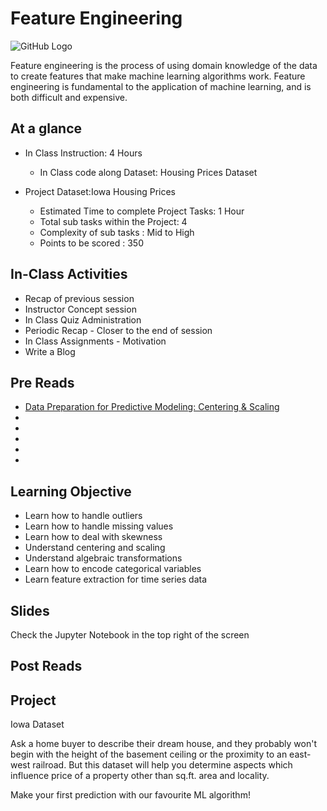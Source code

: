 # Feature Engineering
![GitHub Logo](https://s3.ap-south-1.amazonaws.com/greyatom-social/GreyAtom-logo.png)

Feature engineering is the process of using domain knowledge of the data to create features that make machine learning algorithms work. Feature engineering is fundamental to the application of machine learning, and is both difficult and expensive. 

## At a glance
* In Class Instruction: 4 Hours
  * In Class code along Dataset: Housing Prices Dataset

* Project Dataset:Iowa Housing Prices
  * Estimated Time to complete Project Tasks: 1 Hour
  * Total sub tasks within the Project: 4
  * Complexity of sub tasks : Mid to High
  * Points to be scored : 350


## In-Class Activities
* Recap of previous session
* Instructor Concept session
* In Class Quiz Administration
* Periodic Recap - Closer to the end of session
* In Class Assignments - Motivation
* Write a Blog

## Pre Reads

* [Data Preparation for Predictive Modeling: Centering & Scaling](http://shahramabyari.com/2015/12/20/data-preparation-for-predictive-modeling-centering-scaling/)
* [](http://shahramabyari.com/2015/12/21/data-preparation-for-predictive-modeling-resolving-skewness/)
* [](https://www.analyticsvidhya.com/blog/2016/07/practical-guide-data-preprocessing-python-scikit-learn/)
* [](https://stackoverflow.com/questions/25343411/is-there-a-way-to-determine-the-order-of-labels-in-scikit-learns-labelencoder)
* [](https://stackoverflow.com/questions/21057621/sklearn-labelencoder-with-never-seen-before-values)
* [](https://stackoverflow.com/questions/37292872/how-can-i-one-hot-encode-in-python)


## Learning Objective

  * Learn how to handle outliers
  * Learn how to handle missing values
  * Learn how to deal with skewness
  * Understand centering and scaling
  * Understand algebraic transformations
  * Learn how to encode categorical variables
  * Learn feature extraction for time series data


## Slides
Check the Jupyter Notebook in the top right of the screen


## Post Reads
[](https://github.com/scikit-learn-contrib/categorical-encoding)
[](http://pbpython.com/categorical-encoding.html)
[](https://www.kaggle.com/c/caterpillar-tube-pricing/discussion/15748)
[](https://github.com/rouseguy/categorical_encoding)
[](https://www.quora.com/What-are-the-best-practices-for-coding-a-categorical-variable-for-a-linear-regression)
[](https://discuss.analyticsvidhya.com/t/dummy-encoding-for-ordered-categorical-data/14034/2)
[](https://www.analyticsvidhya.com/blog/2015/11/easy-methods-deal-categorical-variables-predictive-modeling/)

## Project
Iowa Dataset

Ask a home buyer to describe their dream house, and they probably won't begin with the height of the basement ceiling or the proximity to an east-west railroad. But this dataset will help you determine aspects which influence price of a property other than sq.ft. area and locality.

Make your first prediction with our favourite ML algorithm!
